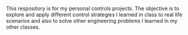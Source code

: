 This respository is for my personal controls projects. The objective is to explore and apply different control strategies I learned in class to real life scenarios and also to solve other engineering problems I learned in my other classes.
